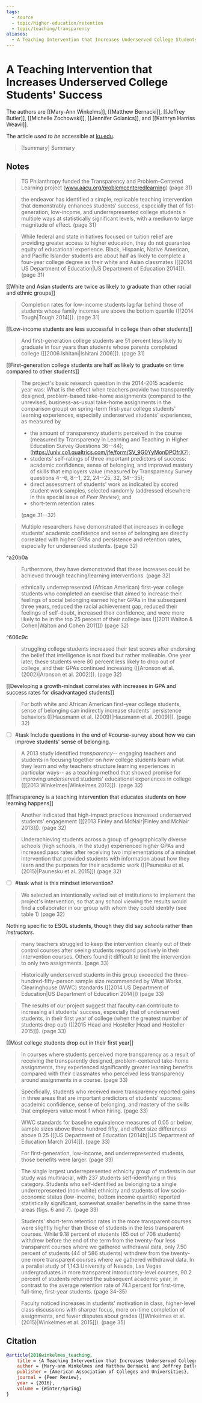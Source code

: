 ```yaml
---
tags:
  - source
  - topic/higher-education/retention
  - topic/teaching/transparency
aliases:
  - A Teaching Intervention that Increases Underserved College Students' Success
---
```

# A Teaching Intervention that Increases Underserved College Students' Success

The authors are [[Mary-Ann Winkelms]], [[Matthew Bernacki]], [[Jeffrey Butler]], [[Michelle Zochowski]], [[Jennifer Golanics]], and [[Kathryn Harriss Weavil]].

The article *used to be* accessible at [ku.edu](https://cte.ku.edu/sites/cte.ku.edu/files/docs/Branding/Winkelmes%20et%20al%202016%20Transparency%20and%20Underserved%20Students.pdf).

> [!summary] Summary
> 
## Notes
> TG Philanthropy funded the Transparency and Problem-Centered Learning project (www.aacu.org/problemcenteredlearning) (page 31)

> the endeavor has identified a simple, replicable teaching intervention that demonstrably enhances students' success, especially that of fist-generation, low-income, and underrepresented college students n multiple ways at statistically significant levels, with a medium to large magnitude of effect. (page 31)

> While federal and state initiatives focused on tuition relief are providing greater access to higher education, they do not guarantee equity of educational experience. Black, Hispanic, Native American, and Pacific Islander students are about half as likely to complete a four-year college degree as their white and Asian classmates ([[2014 US Department of Education|US Department of Education 2014]]). (page 31)

[[White and Asian students are twice as likely to graduate than other racial and ethnic groups]]

> Completion rates for low-income students lag far behind those of students whose family incomes are above the bottom quartile ([[2014 Tough|Tough 2014]]). (page 31)

[[Low-income students are less successful in college than other students]]

> And first-generation college students are 51 percent less likely to graduate in four years than students whose parents completed college ([[2006 Ishitani|Ishitani 2006]]). (page 31)

[[First-generation college students are half as likely to graduate on time compared to other students]]

> The project's basic research question in the 2014-2015 academic year was: What is the effect when teachers provide two transparently designed, problem-based take-home assignments (compared to the unrevised, business-as-usual take-home assignments in the comparison group) on spring-term first-year college students' learning experiences, especially underserved students' experiences, as measured by
> 
> 	- the amount of transparency students perceived in the course (measured by Transparency in Learning and Teaching in Higher Education Survey Questions 36--44); (https://unlv.co1.qualtrics.com/jfe/form/SV_9G0YyMonDPOfrX7);
> 	- students' self-ratings of three important predictors of success: academic confidence, sense of belonging, and improved mastery of skills that employers value (measured by Transparency Survey questions 4--6, 8--1, 22, 24--25, 32, 34--35);
> 	- direct assessment of students' work as indicated by scored student work samples, selected randomly (addressed elsewhere in this special issue of *Peer Review*); and
> 	- short-term retention rates
> 
> (page 31--32)

> Multiple researchers have demonstrated that increases in college students' academic confidence and sense of belonging are directly correlated with higher GPAs and persistence and retention rates, especially for underserved students. (page 32)

^a20b0a

> Furthermore, they have demonstrated that these increases could be achieved through teaching/learning interventions. (page 32)

> ethnically underrepresented (African American) first-year college students who completed an exercise that aimed to increase their feelings of social belonging earned higher GPAs in the subsequent three years, reduced the racial achievement gap, reduced their feelings of self-doubt, increased their confidence, and were more likely to be in the top 25 percent of their college lass ([[2011 Walton & Cohen|Walton and Cohen 2011]]) (page 32)

^606c9c

> struggling college students increased their test scores after endorsing the belief that intelligence is not fixed but rather malleable. One year later, these students were 80 percent less likely to drop out of college, and their GPAs continued increasing ([[Aronson et al. (2002)|Aronson et al. 2002]]). (page 32)

[[Developing a growth-mindset correlates with increases in GPA and success rates for disadvantaged students]]

> For both white and African American first-year college students, sense of belonging can indirectly increase students' persistence behaviors ([[Hausmann et al. (2009)|Hausmann et al. 2009]]). (page 32)

- [ ] #task Include questions in the end of #course-survey about how we can improve students' sense of belonging.

> A 2013 study identified *transparency*-- engaging teachers and students in focusing together on *how* college students learn what they learn and *why* teachers structure learning experiences in particular ways-- as a teaching method that showed promise for improving underserved students' educational experiences in college ([[2013 Winkelmes|Winkelmes 2013]]). (page 32)

[[Transparency is a teaching intervention that educates students on how learning happens]]

> Another indicated that high-impact practices increased underserved students' engagement ([[2013 Finley and McNair|Finley and McNair 2013]]). (page 32)

> Underachieving students across a group of geographically diverse schools (high schools, in the study) experienced higher GPAs and increased pass rates after receiving two implementations of a mindset intervention that provided students with information about how they learn and the purposes for their academic work ([[Paunesku et al. (2015)|Paunesku et al. 2015]]) (page 32)

- [ ] #task what is this mindset intervention?

> We selected an intentionally varied set of institutions to implement the project's intervention, so that any school viewing the results would find a collaborator in our group with whom they could identify (see table 1) (page 32)

Nothing specific to ESOL students, though they did say *schools* rather than *instructors*.

> many teachers struggled to keep the intervention cleanly out of their control courses after seeing students respond positively in their intervention courses. Others found it difficult to limit the intervention to only two assignments. (page 33)

> Historically underserved students in this group exceeded the three-hundred-fifty-person sample size recommended by What Works Clearinghouse (WWC) standards ([[2014 US Department of Education|US Department of Education 2014]]) (page 33)

> The results of our project suggest that faculty can contribute to increasing all students' success, especially that of underserved students, in their first year of college (when the greatest number of students drop out) ([[2015 Head and Hosteller|Head and Hosteller 2015]]). (page 33)

[[Most college students drop out in their first year]]

> In courses where students perceived more transparency as a result of receiving the transparently designed, problem-centered take-home assignments, they experienced significantly greater learning benefits compared with their classmates who perceived less transparency around assignments in a course. (page 33)

> Specifically, students who received more transparency reported gains in three areas that are important predictors of students' success: academic confidence, sense of belonging, and mastery of the skills that employers value most f when hiring. (page 33)

> WWC standards for baseline equivalence measures of 0.05 or below, sample sizes above three hundred fifty, and effect size differences above 0.25 ([[US Department of Education (2014b)|US Department of Education March 2014]]). (page 33)

> For first-generation, low-income, and underrepresented students, those benefits were larger. (page 33)

> The single largest underrepresented ethnicity group of students in our study was multiracial, with 237 students self-identifying in this category. Students who self-identified as belonging to a single underrepresented (non-white) ethnicity and students of low socio-economic status (low-income, bottom income quartile) reported statistically significant, somewhat smaller benefits in the same three areas (figs. 6 and 7). (page 33)

> Students' short-term retention rates in the more transparent courses were slightly higher than those of students in the less transparent courses. While 9.18 percent of students (65 out of 708 students) withdrew before the end of the term from the twenty-four less transparent courses where we gathered withdrawal data, only 7.50 percent of students (44 of 586 students) withdrew from the twenty-one more transparent courses where we gathered withdrawal data. In a parallel study of 1,143 University of Nevada, Las Vegas undergraduates in more transparent introductory-level courses, 90.2 percent of students returned the subsequent academic year, in contrast to the average retention rate of 74.1 percent for first-time, full-time, first-year students. (page 34-35)

> Faculty noticed increases in students' motivation in class, higher-level class discussions with sharper focus, more on-time completion of assignments, and fewer disputes about grades ([[Winkelmes et al. (2015)|Winkelmes et al. 2015]]). (page 35)
> 

## Citation

```bibtex
@article{2016winkelmes_teaching,
	title = {A Teaching Intervention that Increases Underserved College Students' Success},
	author = {Mary-ann Winkelmes and Matthew Bernacki and Jeffrey Butler and Michelle Zochowski and Jennifer Golanics and Kathryn Harriss Weavil},
	publisher = {American Association of Colleges and Universities},
	journal = {Peer Review},
	year = {2016},
	volume = {Winter/Spring}
}
```


